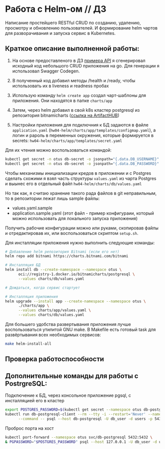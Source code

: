 # Работа с Helm-ом // ДЗ 

Написание простейшего RESTful CRUD по созданию, удалению, просмотру и обновлению пользователей.
И формирование helm чартов для разворачивания и запуска сервис в Kubernetes.


## Краткое описание выполненной работы: 

1. На основе предоставленого в ДЗ [примера API](https://app.swaggerhub.com/apis/otus55/users/1.0.0) 
я сгенерировал исходный код небольшого CRUD приложения на go. Для генерации я использовал Swagger Codegen.

2. В полученный код добавил методы /health и /ready, чтобы использовать их в liveness и readness пробах

3. Использую команду `helm create app` создал чарт-шаблоны для приложения. Они находятся в папке `charts/app`

4. Затем, через helm добавил в свой k8s кластер postgresql из репозитория bitnamicharts
([ссылка на ArtifactHUB](https://artifacthub.io/packages/helm/bitnami/postgresql))

5. Настройки приложения для подключния к БД задаются в файле `application.yaml` (`hw04-helm/charts/app/templates/configmap.yaml`), 
а логин и рароль в переменных окружения, которые формируется в secrets: `hw04-helm/charts/app/templates/secret.yaml`

Для их чтения можно воспользоваться командой:
```bash
kubectl get secret -n otus db-secret -o jsonpath="{.data.DB_USERNAME}" | base64 -d
kubectl get secret -n otus db-secret -o jsonpath="{.data.DB_PASSWORD}" | base64 -d
```

Чтобы механизмы инициализации кредов в приложении и с Postgres сделать схожими я взял часть структуры `values.yaml` 
из чарта Postgres и выынес его в отдельный файл `hw04-helm/charts/db/values.yaml`

Но так как, я считаю хранение такого рада файлов в git неправильным, то в репозитории лежат лишь sample файлы: 
 - values.yaml.sample  
 - application.sample.yaml (этот файл - пример конфигураии, который можно использовать для локального запуска приложения)

Получить рабочие конфигурации можно или руками, скопировав файлы и отредактировав их, или воспользоваться скриптом `setup.sh`.

Для инсталляции приложения нужно выполнить следующие команды: 
```bash
# Добавление helm репозитория Bitnami (если его нет) 
helm repo add bitnami https://charts.bitnami.com/bitnami

# Инсталляция БД
helm install db --create-namespace --namespace otus \
      oci://registry-1.docker.io/bitnamicharts/postgresql \
      --values charts/db/values.yaml

# Дождаться, когда сервис стартует

# Инсталляция приложения
helm upgrade --install app --create-namespace --namespace otus \
      ./charts/app \
      --values charts/app/values.yaml \
      --values charts/db/values.yaml
```

Для большего удобства развертывания приложения лучше воспользоваться утилитой GNU make. 
В Makefile есть готовый task для развёртывания всех необходимых сервисов:

```bash
make helm-install-all
```

## Проверка работоспособности



## Дополнительные команды для работы с PostrgreSQL:

Подключение к БД, через консольное приложение pgsql, с инсталляцией его в кластер
```bash
export POSTGRES_PASSWORD=$(kubectl get secret --namespace otus db-postgresql -o jsonpath="{.data.password}" | base64 -d)
kubectl run db-postgresql-client --rm --tty -i --restart='Never' --namespace otus --image docker.io/bitnami/postgresql:17.4.0-debian-12-r17 --env="PGPASSWORD=$POSTGRES_PASSWORD" \
      --command -- psql --host db-postgresql -U db_user -d users -p 5432
```

Проброс порта на хост
```bash
kubectl port-forward --namespace otus svc/db-postgresql 5432:5432 \
& PGPASSWORD="$POSTGRES_PASSWORD" psql --host 127.0.0.1 -U db_user -d users -p 5432
```